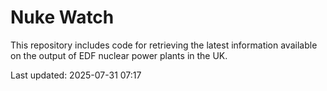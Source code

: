 # Nuke Watch

This repository includes code for retrieving the latest information available on the output of EDF nuclear power plants in the UK.

Last updated: 2025-07-31 07:17